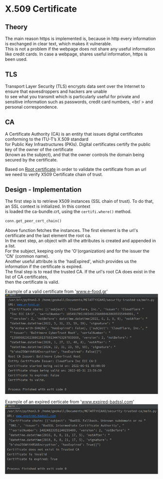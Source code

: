 # X.509 Certificate 

## Theory
The main reason https is implemented is, because in http every information is exchanged in clear text, which makes it vulnerable. <br />
This is not a problem if the webpage does not share any useful information like credit cards.
In case a webpage, shares useful information, https is been used.

## TLS
Transport Layer Security (TLS) encrypts data sent over the Internet to ensure that eavesdroppers and hackers are unable <br />
to see what you transmit which is particularly useful for private and sensitive information such as passwords, credit card numbers, <br/ >
and personal correspondence.

## CA
A Certificate Authority (CA) is an entity that issues digital certificates conforming to the ITU-T’s X.509 standard <br />
for Public Key Infrastructures (PKIs). Digital certificates certify the public key of the owner of the certificate <br />
(known as the subject), and that the owner controls the domain being secured by the certificate.

Based on [Root certificate](https://en.wikipedia.org/wiki/Root_certificate) in order to validate the certificate from an url <br />
we need to verify X509 Certificate chain of trust.

## Design - Implementation
The first step is to retrieve X509 instances (SSL chain of trust). To do that, an SSL context is initialized. In this context <br />
is loaded the ca-bundle.crt, using the ```certifi.where()``` method. <br />
```python
conn.get_peer_cert_chain()
```
Above function fetches the instances. The first element is the url's certificate and the last element the root ca. <br />
In the next step, an object with all the attributes is created and appended in a list. <br />
For the subject, keeping only the 'O'(organization) and for the issuer the 'CN' (common name). <br />
Another useful attribute is the 'hasExpired', which provides us the information if the certificate is expired.
<br />
The final step is to read the trusted CA. If the url's root CA does exist in the list of CA certificates, <br />
then the certificate is valid. <br />

Example of a valid certificate from 'www.e-food.gr'
![Screenshot](images/valid_certificate.png)

Example of an expired certicate from 'www.expired-badssl.com'
![Screenshot](images/expired_certificate.png)



